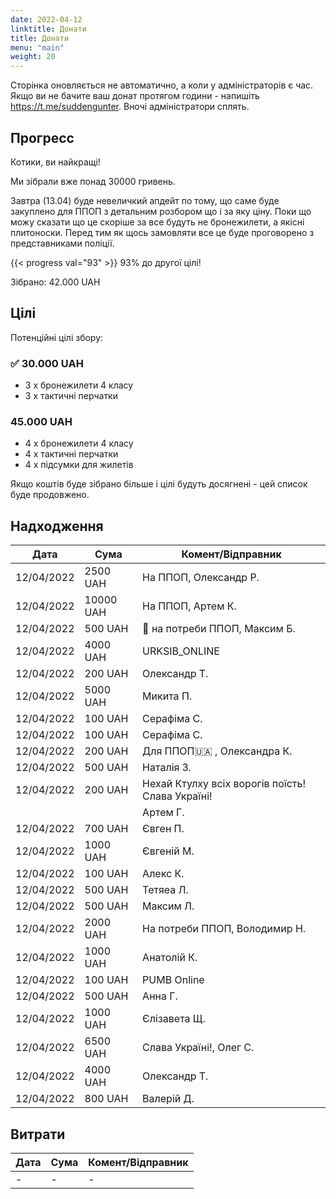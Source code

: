 ```yaml
---
date: 2022-04-12
linktitle: Донати
title: Донати
menu: "main"
weight: 20
---
```


Сторінка оновляється не автоматично, а коли у адміністраторів є чаc. Якщо ви не бачите ваш донат протягом години - напишіть https://t.me/suddengunter. Вночі адміністратори сплять.

## Прогресс

Котики, ви найкращі!

Ми зібрали вже понад 30000 гривень.

Завтра (13.04) буде невеличкий апдейт по тому, що саме буде закуплено для ППОП з детальним розбором що і за яку ціну.
Поки що можу сказати що це скоріше за все будуть не бронежилети, а якісні плитоноски.
Перед тим як щось замовляти все це буде проговорено з представниками поліції.

{{< progress val="93" >}}
93% до другої цілі!

Зібрано: 42.000 UAH

## Цілі

Потенційні цілі збору:

### ✅ 30.000 UAH

* 3 х бронежилети 4 класу
* 3 х тактичні перчатки

### 45.000 UAH

* 4 х бронежилети 4 класу
* 4 х тактичні перчатки
* 4 x підсумки для жилетів

Якщо коштів буде зібрано більше і цілі будуть досягнені - цей список буде продовжено.

## Надходження

| Дата | Сума | Комент/Відправник |
| ---- | ----- | ----- |
| 12/04/2022  | 2500 UAH   | На ППОП, Олександр Р.   |
| 12/04/2022  | 10000 UAH   | На ППОП, Артем К.   |
| 12/04/2022  | 500 UAH   | 🚀 на потреби ППОП, Максим Б. |
| 12/04/2022  | 4000 UAH   | URKSIB_ONLINE |
| 12/04/2022  | 200 UAH   | Олександр Т. |
| 12/04/2022  | 5000 UAH   | Микита П. |
| 12/04/2022  | 100 UAH   | Серафіма С. |
| 12/04/2022  | 100 UAH   | Серафіма С. |
| 12/04/2022  | 200 UAH   | Для ППОП🇺🇦 , Олександра К. |
| 12/04/2022  | 500 UAH   | Наталія З. |
| 12/04/2022  | 200 UAH   | Нехай Ктулху всіх ворогів поїсть! Слава Україні! |
|    |     | Артем Г. |
| 12/04/2022  | 700 UAH   | Євген П. |
| 12/04/2022  | 1000 UAH   | Євгенiй М. |
| 12/04/2022  | 100 UAH   | Алекс К. |
| 12/04/2022  | 500 UAH   | Тетяеа Л. |
| 12/04/2022  | 500 UAH   | Максим Л. |
| 12/04/2022  | 2000 UAH   | На потреби ППОП, Володимир Н. |
| 12/04/2022  | 1000 UAH   | Анатолій К. |
| 12/04/2022  | 100 UAH   | PUMB Online |
| 12/04/2022  | 500 UAH   | Анна Г. |
| 12/04/2022  | 1000 UAH   | Єлізавета Щ. |
| 12/04/2022  | 6500 UAH   | Слава Україні!, Олег С. |
| 12/04/2022  | 4000 UAH   | Олександр Т. |
| 12/04/2022  | 800 UAH   | Валерій Д. |

## Витрати

| Дата | Сума | Комент/Відправник |
| ---- | ----- | ----- |
| -  | -   | -   |
